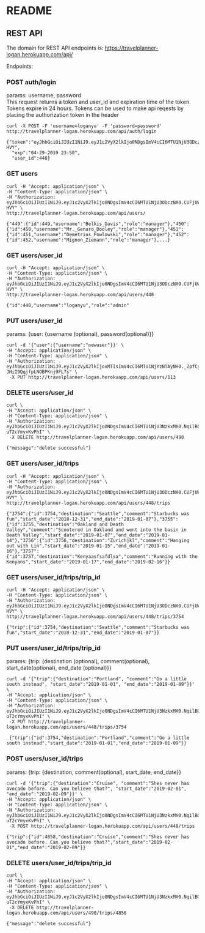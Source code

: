 # README

## REST API
The domain for REST API endpoints is:
https://travelplanner-logan.herokuapp.com/api/

Endpoints:
### POST auth/login
params: username, password  
This request returns a token and user_id and expiration time of the token. Tokens expire in 24 hours. Tokens can be used to make api reqests by placing the authorization token in the header

```
curl -X POST -F 'username=loganyu' -F 'password=password' http://travelplanner-logan.herokuapp.com/api/auth/login

{"token":"eyJhbGciOiJIUzI1NiJ9.eyJ1c2VyX2lkIjo0NDgsImV4cCI6MTU1NjU3ODczNX0.CUFjUWBKnjY7DSXCRWXW6FHC9kcx15ZBNstLin6-HVY",
  "exp":"04-29-2019 23:58",
  "user_id":448}
```

### GET users
```
curl -H "Accept: application/json" \
-H "Content-Type: application/json" \
-H "Authorization: eyJhbGciOiJIUzI1NiJ9.eyJ1c2VyX2lkIjo0NDgsImV4cCI6MTU1NjU3ODczNX0.CUFjUWBKnjY7DSXCRWXW6FHC9kcx15ZBNstLin6-HVY" \
http://travelplanner-logan.herokuapp.com/api/users/

{"449":{"id":449,"username":"Belkis_Davis","role":"manager"},"450":{"id":450,"username":"Mr._Genaro_Dooley","role":"manager"},"451":{"id":451,"username":"Demetrius_Powlowski","role":"manager"},"452":{"id":452,"username":"Mignon_Ziemann","role":"manager"},...}
```

### GET users/user_id
```
curl -H "Accept: application/json" \
-H "Content-Type: application/json" \
-H "Authorization: eyJhbGciOiJIUzI1NiJ9.eyJ1c2VyX2lkIjo0NDgsImV4cCI6MTU1NjU3ODczNX0.CUFjUWBKnjY7DSXCRWXW6FHC9kcx15ZBNstLin6-HVY" \
http://travelplanner-logan.herokuapp.com/api/users/448

{"id":448,"username":"loganyu","role":"admin"
```

### PUT users/user_id
params: {user: {username (optional), password(optional)}}
```
curl -d '{"user":{"username":"newuser"}}' \
-H "Accept: application/json" \
-H "Content-Type: application/json" \
-H "Authorization: eyJhbGciOiJIUzI1NiJ9.eyJ1c2VyX2lkIjoxMTIsImV4cCI6MTU1NjYzNTAyNH0._ZpfCyENpJRX_h4GLoA-JHiI9QqjfpLNOBPKnj9FL7s" \
 -X PUT http://travelplanner-logan.herokuapp.com/api/users/113
```

### DELETE users/user_id
```
curl \
-H "Accept: application/json" \
-H "Content-Type: application/json" \
-H "Authorization: eyJhbGciOiJIUzI1NiJ9.eyJ1c2VyX2lkIjo0NDgsImV4cCI6MTU1NjU3NzkxMX0.NqilBOtupDVV3yBO9yJCAKN5fum0i-uT2cYmyxKvPhI" \
 -X DELETE http://travelplanner-logan.herokuapp.com/api/users/490

{"message":"delete successful"}
```

### GET users/user_id/trips
```
curl -H "Accept: application/json" \
-H "Content-Type: application/json" \
-H "Authorization: eyJhbGciOiJIUzI1NiJ9.eyJ1c2VyX2lkIjo0NDgsImV4cCI6MTU1NjU3ODczNX0.CUFjUWBKnjY7DSXCRWXW6FHC9kcx15ZBNstLin6-HVY" \
http://travelplanner-logan.herokuapp.com/api/users/448/trips

{"3754":{"id":3754,"destination":"Seattle","comment":"Starbucks was fun","start_date":"2018-12-31","end_date":"2019-01-07"},"3755":{"id":3755,"destination":"Oakland and Death Valley","comment":"Scootered in Oakland and went into the basin in Death Valley","start_date":"2019-01-07","end_date":"2019-01-14"},"3756":{"id":3756,"destination":"Zurichjkl","comment":"Hanging out with Lin","start_date":"2019-01-15","end_date":"2019-01-16"},"3757":{"id":3757,"destination":"Kenyaasfsafdlsa","comment":"Running with the Kenyans","start_date":"2019-01-17","end_date":"2019-02-16"}}
```

### GET users/user_id/trips/trip_id
```
curl -H "Accept: application/json" \
-H "Content-Type: application/json" \
-H "Authorization: eyJhbGciOiJIUzI1NiJ9.eyJ1c2VyX2lkIjo0NDgsImV4cCI6MTU1NjU3ODczNX0.CUFjUWBKnjY7DSXCRWXW6FHC9kcx15ZBNstLin6-HVY" \
http://travelplanner-logan.herokuapp.com/api/users/448/trips/3754

{"trip":{"id":3754,"destination":"Seattle","comment":"Starbucks was fun","start_date":"2018-12-31","end_date":"2019-01-07"}}
```

### PUT users/user_id/trips/trip_id
params: {trip: {destination (optional), comment(optional), start_date(optional), end_date (optional)}}
```
curl -d '{"trip":{"destination":"Portland", "comment":"Go a little south instead", "start_date":"2019-01-01", "end_date":"2019-01-09"}}' \
-H "Accept: application/json" \
-H "Content-Type: application/json" \
-H "Authorization: eyJhbGciOiJIUzI1NiJ9.eyJ1c2VyX2lkIjo0NDgsImV4cCI6MTU1NjU3NzkxMX0.NqilBOtupDVV3yBO9yJCAKN5fum0i-uT2cYmyxKvPhI" \
 -X PUT http://travelplanner-logan.herokuapp.com/api/users/448/trips/3754

 {"trip":{"id":3754,"destination":"Portland","comment":"Go a little south instead","start_date":"2019-01-01","end_date":"2019-01-09"}}
```

### POST users/user_id/trips
params: {trip: {destination, comment(optional), start_date, end_date}}
```
curl -d '{"trip":{"destination":"Cruise", "comment":"Shes never has avocado before. Can you believe that?", "start_date":"2019-02-01", "end_date":"2019-02-09"}}' \
-H "Accept: application/json" \
-H "Content-Type: application/json" \
-H "Authorization: eyJhbGciOiJIUzI1NiJ9.eyJ1c2VyX2lkIjo0NDgsImV4cCI6MTU1NjU3NzkxMX0.NqilBOtupDVV3yBO9yJCAKN5fum0i-uT2cYmyxKvPhI" \
 -X POST http://travelplanner-logan.herokuapp.com/api/users/448/trips

{"trip":{"id":4858,"destination":"Cruise","comment":"Shes never has avocado before. Can you believe that?","start_date":"2019-02-01","end_date":"2019-02-09"}}
 ```
 
 ### DELETE users/user_id/trips/trip_id
```
curl \
-H "Accept: application/json" \
-H "Content-Type: application/json" \
-H "Authorization: eyJhbGciOiJIUzI1NiJ9.eyJ1c2VyX2lkIjo0NDgsImV4cCI6MTU1NjU3NzkxMX0.NqilBOtupDVV3yBO9yJCAKN5fum0i-uT2cYmyxKvPhI" \
 -X DELETE http://travelplanner-logan.herokuapp.com/api/users/490/trips/4858

{"message":"delete successful"}
```